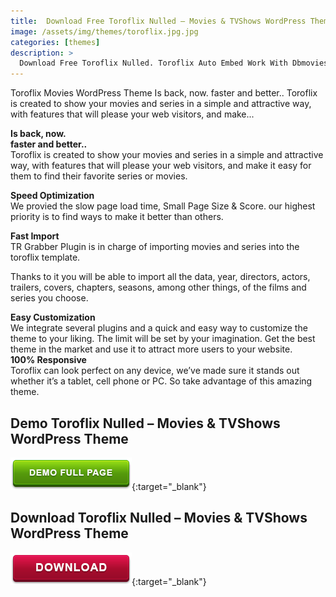 ```yaml
---
title:  Download Free Toroflix Nulled – Movies & TVShows WordPress Theme
image: /assets/img/themes/toroflix.jpg.jpg
categories: [themes]
description: >
  Download Free Toroflix Nulled. Toroflix Auto Embed Work With Dbmovies toroflix Is a Clean WordPress Theme For movies Full Auto Embed
---
```


Toroflix Movies WordPress Theme Is back, now. faster and better.. Toroflix is created to show your movies and series in a simple and attractive way, with features that will please your web visitors, and make...  

**Is back, now.**  
**faster and better..**  
Toroflix is created to show your movies and series in a simple and attractive way, with features that will please your web visitors, and make it easy for them to find their favorite series or movies.  

**Speed Optimization**  
We provied the slow page load time, Small Page Size & Score. our highest priority is to find ways to make it better than others.  

**Fast Import**  
TR Grabber Plugin is in charge of importing movies and series into the toroflix template.  

Thanks to it you will be able to import all the data, year, directors, actors, trailers, covers, chapters, seasons, among other things, of the films and series you choose.  

**Easy Customization**  
We integrate several plugins and a quick and easy way to customize the theme to your liking. The limit will be set by your imagination. Get the best theme in the market and use it to attract more users to your website.  
**100% Responsive**  
Toroflix can look perfect on any device, we’ve made sure it stands out whether it’s a tablet, cell phone or PC. So take advantage of this amazing theme.  


## Demo Toroflix Nulled – Movies & TVShows WordPress Theme
[![button](/assets/img/demo.png)](https://torothemes.com/themes/toroflix/){:target="_blank"}  

## Download Toroflix Nulled – Movies & TVShows WordPress Theme
[![button](/assets/img/download.png)](http://gestyy.com/e05Bxv){:target="_blank"}  
